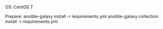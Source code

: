 OS: CentOS 7

Prepare:
ansible-galaxy install -r requirements.yml
ansible-galaxy collection install -r requirements.yml